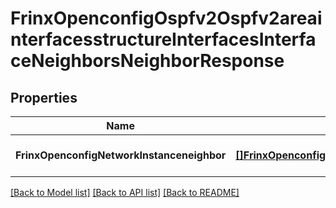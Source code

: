 # FrinxOpenconfigOspfv2Ospfv2areainterfacesstructureInterfacesInterfaceNeighborsNeighborResponse

## Properties
Name | Type | Description | Notes
------------ | ------------- | ------------- | -------------
**FrinxOpenconfigNetworkInstanceneighbor** | [**[]FrinxOpenconfigOspfv2Ospfv2areainterfacesstructureInterfacesInterfaceNeighborsNeighbor**](frinx.openconfig.ospfv2.ospfv2areainterfacesstructure.interfaces.interface.neighbors.Neighbor.md) |  | [optional] [default to null]

[[Back to Model list]](../README.md#documentation-for-models) [[Back to API list]](../README.md#documentation-for-api-endpoints) [[Back to README]](../README.md)


